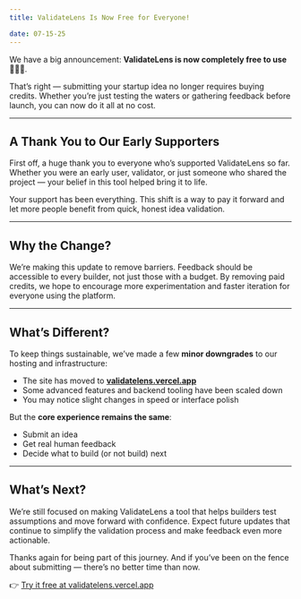 ```yaml
---
title: ValidateLens Is Now Free for Everyone!

date: 07-15-25
---
```


We have a big announcement: **ValidateLens is now completely free to use 🎉🎉🎉**.

That’s right — submitting your startup idea no longer requires buying credits. Whether you’re just testing the waters or gathering feedback before launch, you can now do it all at no cost.

---

## A Thank You to Our Early Supporters

First off, a huge thank you to everyone who’s supported ValidateLens so far. Whether you were an early user, validator, or just someone who shared the project — your belief in this tool helped bring it to life.

Your support has been everything. This shift is a way to pay it forward and let more people benefit from quick, honest idea validation.

---

## Why the Change?

We’re making this update to remove barriers. Feedback should be accessible to every builder, not just those with a budget. By removing paid credits, we hope to encourage more experimentation and faster iteration for everyone using the platform.

---

## What’s Different?

To keep things sustainable, we’ve made a few **minor downgrades** to our hosting and infrastructure:

- The site has moved to **[validatelens.vercel.app](https://validatelens.vercel.app)**
- Some advanced features and backend tooling have been scaled down
- You may notice slight changes in speed or interface polish

But the **core experience remains the same**:

- Submit an idea
- Get real human feedback
- Decide what to build (or not build) next

---

## What’s Next?

We’re still focused on making ValidateLens a tool that helps builders test assumptions and move forward with confidence. Expect future updates that continue to simplify the validation process and make feedback even more actionable.

Thanks again for being part of this journey. And if you’ve been on the fence about submitting — there’s no better time than now.

👉 [Try it free at validatelens.vercel.app](https://validatelens.vercel.app)
